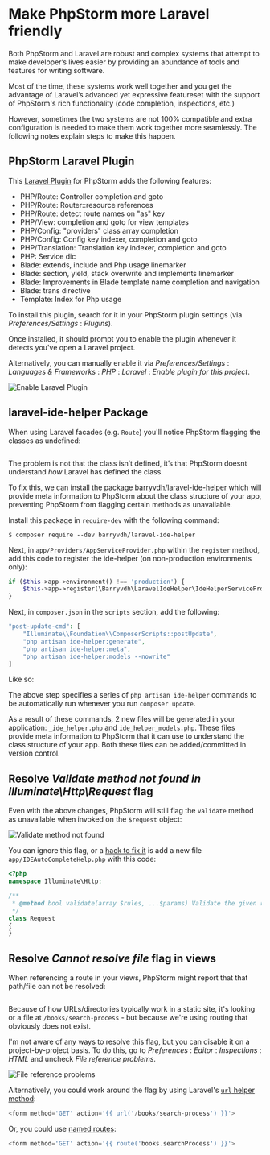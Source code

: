 # Make PhpStorm more Laravel friendly

Both PhpStorm and Laravel are robust and complex systems that attempt to make developer’s lives easier by providing an abundance of tools and features for writing software.

Most of the time, these systems work well together and you get the advantage of Laravel’s advanced yet expressive featureset with the support of PhpStorm's rich functionality (code completion, inspections, etc.)

However, sometimes the two systems are not 100% compatible and extra configuration is needed to make them work together more seamlessly. The following notes explain steps to make this happen.


## PhpStorm Laravel Plugin

This [Laravel Plugin](https://plugins.jetbrains.com/plugin/7532-laravel-plugin) for PhpStorm adds the following features:

+ PHP/Route: Controller completion and goto
+ PHP/Route: Router::resource references
+ PHP/Route: detect route names on "as" key
+ PHP/View: completion and goto for view templates
+ PHP/Config: "providers" class array completion
+ PHP/Config: Config key indexer, completion and goto
+ PHP/Translation: Translation key indexer, completion and goto
+ PHP: Service dic
+ Blade: extends, include and Php usage linemarker
+ Blade: section, yield, stack overwrite and implements linemarker
+ Blade: Improvements in Blade template name completion and navigation
+ Blade: trans directive
+ Template: Index for Php usage

To install this plugin, search for it in your PhpStorm plugin settings (via *Preferences/Settings* : *Plugins*).

Once installed, it should prompt you to enable the plugin whenever it detects you've open a Laravel project.

Alternatively, you can manually enable it via *Preferences/Settings* : *Languages & Frameworks* : *PHP* : *Laravel* : *Enable plugin for this project*.

<img src='https://s3.amazonaws.com/making-the-internet/laravel-enable-plugin@2x.png' style='max-width:1000px;' alt='Enable Laravel Plugin'>


## laravel-ide-helper Package

When using Laravel facades (e.g. `Route`) you'll notice PhpStorm flagging the classes as undefined:

<img src='https://s3.amazonaws.com/making-the-internet/laravel-undefined-route-facade@2x.png' style='max-width:500px;' alt=''>

The problem is not that the class isn’t defined, it’s that PhpStorm doesnt understand *how* Laravel has defined the class.

To fix this, we can install the package [barryvdh/laravel-ide-helper](https://github.com/barryvdh/laravel-ide-helper) which will provide meta information to PhpStorm about the class structure of your app, preventing PhpStorm from flagging certain methods as unavailable.

Install this package in `require-dev` with the following command:
```
$ composer require --dev barryvdh/laravel-ide-helper
```

Next, in `app/Providers/AppServiceProvider.php` within the `register` method, add this code to register the ide-helper (on non-production environments only):

```php
if ($this->app->environment() !== 'production') {
    $this->app->register(\Barryvdh\LaravelIdeHelper\IdeHelperServiceProvider::class);
}
```

Next, in `composer.json` in the `scripts` section, add the following:

```php
"post-update-cmd": [
    "Illuminate\\Foundation\\ComposerScripts::postUpdate",
    "php artisan ide-helper:generate",
    "php artisan ide-helper:meta",
    "php artisan ide-helper:models --nowrite"
]
```

Like so:
<img src='https://s3.amazonaws.com/making-the-internet/laravel-post-update-cmd@2x.png' style='max-width:590px;' alt=''>

The above step specifies a series of `php artisan ide-helper` commands to be automatically run whenever you run `composer update`. 

As a result of these commands, 2 new files will be generated in your application: `_ide_helper.php` and `ide_helper_models.php`. These files provide meta information to PhpStorm that it can use to understand the class structure of your app. Both these files can be added/committed in version control.



## Resolve *Validate method not found in Illuminate\Http\Request* flag

Even with the above changes, PhpStorm will still flag the `validate` method as unavailable when invoked on the `$request` object:


<img src='https://s3.amazonaws.com/making-the-internet/laravel-validate-method-phpstorm@2x.png' style='max-width:563px;' alt='Validate method not found'>


You can ignore this flag, or a [hack to fix it](https://github.com/barryvdh/laravel-ide-helper/issues/608) is add a new file `app/IDEAutoCompleteHelp.php` with this code:

```php
<?php
namespace Illuminate\Http;

/**
 * @method bool validate(array $rules, ...$params) Validate the given request with the given rules.
 */
class Request
{
}
```

## Resolve *Cannot resolve file* flag in views

When referencing a route in your views, PhpStorm might report that that path/file can not be resolved:

<img src='https://s3.amazonaws.com/making-the-internet/laravel-can-not-resolve-file@2x.png' style='max-width:787px;' alt=''>

Because of how URLs/directories typically work in a static site, it's looking or a file at `/books/search-process` - but because we're using routing that obviously does not exist.

I'm not aware of any ways to resolve this flag, but you can disable it on a project-by-project basis. To do this, go to *Preferences* : *Editor* : *Inspections* : *HTML* and uncheck *File reference problems*.

<img src='https://s3.amazonaws.com/making-the-internet/laravel-file-reference-problems@2x.png' style='max-width:1143px;' alt='File reference problems'>

Alternatively, you could work around the flag by using Laravel's [`url` helper method](https://laravel.com/docs/helpers#method-url):

```php
<form method='GET' action='{{ url('/books/search-process') }}'>
```

Or, you could use [named routes](https://laravel.com/docs/routing#named-routes):

```php
<form method='GET' action='{{ route('books.searchProcess') }}'>
```

